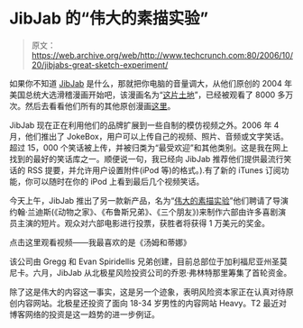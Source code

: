 # JibJab 的“伟大的素描实验”

> 原文：<https://web.archive.org/web/http://www.techcrunch.com:80/2006/10/20/jibjabs-great-sketch-experiment/>

 [](https://web.archive.org/web/20221130211317/http://www.jibjab.com/) 如果你不知道 [JibJab](https://web.archive.org/web/20221130211317/http://www.jibjab.com/) 是什么，那就把你电脑的音量调大，从他们原创的 2004 年美国总统大选滑稽漫画开始吧，该漫画名为“[这片土地](https://web.archive.org/web/20221130211317/http://www.jibjab.com/originals/originals/jibjab/movieid/65)”，已经被观看了 8000 多万次。然后去看看他们所有的其他原创漫画[这里](https://web.archive.org/web/20221130211317/http://www.jibjab.com/originals/)。

JibJab 现在正在利用他们的品牌扩展到一些自制的模仿视频之外。2006 年 4 月，他们推出了 JokeBox，用户可以上传自己的视频、照片、音频或文字笑话。超过 15，000 个笑话被上传，并被归类为“最受欢迎”和其他类别。这是我在网上找到的最好的笑话库之一。顺便说一句，我已经向 JibJab 推荐他们提供最流行笑话的 RSS 提要，并允许用户设置附件(iPod 等)的格式。).有了新的 iTunes 订阅功能，你可以随时在你的 iPod 上看到最后几个视频笑话。

 [](https://web.archive.org/web/20221130211317/http://www.jibjab.com/great_sketch_experiment/video/tom_and_tina) 今天上午，JibJab 推出了另一款新产品，名为“[伟大的素描实验](https://web.archive.org/web/20221130211317/http://www.jibjab.com/great_sketch_experiment)”他们聘请了导演约翰·兰迪斯(《动物之家》、《布鲁斯兄弟》、《三个朋友》)来制作六部由许多喜剧演员主演的短片。观众对六部电影进行投票，获胜者将获得 1 万美元的奖金。

点击这里观看视频——我最喜欢的是《汤姆和蒂娜》

该公司由 Gregg 和 Evan Spiridellis 兄弟创建，目前总部位于加利福尼亚州圣莫尼卡。六月，JibJab 从北极星风险投资公司的乔恩·弗林特那里筹集了首轮资金。

除了这是伟大的内容这一事实，这是另一个迹象，表明风险资本家正在认真对待原创内容网站。北极星还投资了面向 18-34 岁男性的内容网站 Heavy。T2 最近对博客网络的投资是这一趋势的进一步例证。